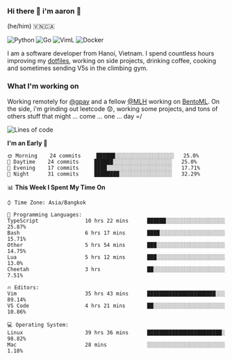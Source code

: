 ### Hi there 👋 i'm aaron :wolf:
(he/him) 🇻🇳🇨🇦

<p align="left">
    <img alt="Python" src="https://img.shields.io/badge/-Python-blue?style=flat-square&logo=python&logoColor=white" />
    <img alt="Go" src="https://img.shields.io/badge/-Golang-46a2f1?style=flat-square&logo=go&logoColor=white" />
    <img alt="VimL" src="https://img.shields.io/badge/-VimL-66d124?style=flat-square&logo=vim&logoColor=white" />
    <img alt="Docker" src="https://img.shields.io/badge/-Docker-1bd7de?style=flat-square&logo=docker&logoColor=white" />
</p>

I am a software developer from Hanoi, Vietnam. I spend countless hours improving my [dotfiles](https://github.com/aarnphm/dotfiles), working on side projects, drinking coffee, cooking and sometimes sending V5s in the climbing gym.

### What I'm working on
Working remotely for [@gpay](http://gpay.vn/en/home_en/) and a fellow [@MLH](https://github.com/MLH-Fellowship/) working on [BentoML](https://github.com/bentoml/BentoML). On the side, i'm grinding out leetcode :worried:, working some projects, and tons of others stuff that might ... come ... one ... day =/



<!--START_SECTION:waka-->
![Lines of code](https://img.shields.io/badge/From%20Hello%20World%20I%27ve%20Written-357317%20lines%20of%20code-blue)

**I'm an Early 🐤** 

```text
🌞 Morning    24 commits     ██████░░░░░░░░░░░░░░░░░░░   25.0% 
🌆 Daytime    24 commits     ██████░░░░░░░░░░░░░░░░░░░   25.0% 
🌃 Evening    17 commits     ████░░░░░░░░░░░░░░░░░░░░░   17.71% 
🌙 Night      31 commits     ████████░░░░░░░░░░░░░░░░░   32.29%

```


📊 **This Week I Spent My Time On** 

```text
⌚︎ Time Zone: Asia/Bangkok

💬 Programming Languages: 
TypeScript               10 hrs 22 mins      ██████░░░░░░░░░░░░░░░░░░░   25.87% 
Bash                     6 hrs 17 mins       ████░░░░░░░░░░░░░░░░░░░░░   15.71% 
Other                    5 hrs 54 mins       ███░░░░░░░░░░░░░░░░░░░░░░   14.75% 
Lua                      5 hrs 12 mins       ███░░░░░░░░░░░░░░░░░░░░░░   13.0% 
Cheetah                  3 hrs               ██░░░░░░░░░░░░░░░░░░░░░░░   7.51%

🔥 Editors: 
Vim                      35 hrs 43 mins      ██████████████████████░░░   89.14% 
VS Code                  4 hrs 21 mins       ██░░░░░░░░░░░░░░░░░░░░░░░   10.86%

💻 Operating System: 
Linux                    39 hrs 36 mins      ████████████████████████░   98.82% 
Mac                      28 mins             ░░░░░░░░░░░░░░░░░░░░░░░░░   1.18%

```


<!--END_SECTION:waka-->

<!--
**aarnphm/aarnphm** is a ✨ _special_ ✨ repository because its `README.md` (this file) appears on your GitHub profile.

Here are some ideas to get you started:

- 🔭 I’m currently working on ...
- 🌱 I’m currently learning ...
- 👯 I’m looking to collaborate on ...
- 🤔 I’m looking for help with ...
- 💬 Ask me about ...
- 📫 How to reach me: ...
- 😄 Pronouns: ...
- ⚡ Fun fact: ...
-->
